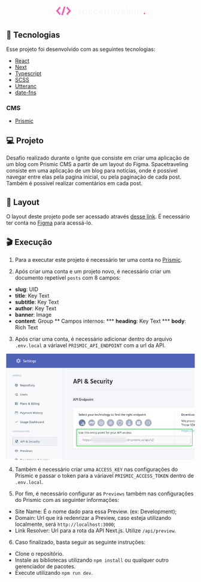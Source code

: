 <h1 align="center">
  <img alt="spacetraveling" title="spacetraveling" src=".github/logo.png" />
</h1>

## :rocket: Tecnologias

Esse projeto foi desenvolvido com as seguintes tecnologias:
- [React](https://reactjs.org/)
- [Next](https://nextjs.org/)
- [Typescript](https://www.typescriptlang.org/)
- [SCSS](https://sass-lang.com/)
- [Utteranc](https://utteranc.es/)
- [date-fns](https://date-fns.org/)

### CMS

- [Prismic](https://prismic.io/)

## :computer: Projeto
Desafio realizado durante o Ignite que consiste em criar uma aplicação de um blog com Prismic CMS a partir de um layout do Figma. Spacetraveling consiste em uma aplicação de um blog para notícias, onde é possivel navegar entre elas pela pagina inicial, ou pela paginação de cada post. Também é possivel realizar comentários em cada post.

## :bookmark: Layout
O layout deste projeto pode ser acessado através [desse link](https://www.figma.com/file/W30Y0wDhaSomTeZLf2LDRI/Desafios-M%C3%B3dulo-3-ReactJS?node-id=0%3A1). É necessário ter conta no [Figma](http://figma.com/) para acessá-lo.

## :clapper: Execução
1. Para a executar este projeto é necessário ter uma conta no [Prismic](https://prismic.io/).

2. Após criar uma conta e um projeto novo, é necessário criar um documento repetível `posts` com 8 campos:

* **slug**: UID
* **title**: Key Text
* **subtitle**: Key Text
* **author**: Key Text
* **banner**: Image
* **content**: Group
** Campos internos:
*** **heading**: Key Text
*** **body**: Rich Text

3. Após criar uma conta, é necessário adicionar dentro do arquivo `.env.local` a váriavel `PRISMIC_API_ENDPOINT` com a url da API.

<p align="center">
    <img alt="Prismic" src=".github/prismic-config.png" width="700">
</p>

4. Também é necessário criar uma `ACCESS_KEY` nas configurações do Prismic e passar o token para a váriavel `PRISMIC_ACCESS_TOKEN` dentro de `.env.local`.

5. Por fim, é necessário configurar as `Previews` também nas configurações do Prismic com as seguinter informações:

- Site Name: É o nome dado para essa Preview. (ex: Development);
- Domain: Url que irá redenrizar a Preview, caso esteja utilizando localmente, será `http://localhost:3000`;
- Link Resolver: Url para a rota da API Next.js. Utilize `/api/preview`.

6. Caso finalizado, basta seguir as seguinte instruções:

- Clone o repositório.
- Instale as bibliotecas utilizando `npm install` ou qualquer outro gerenciador de pacotes.
- Execute utilizando `npm run dev`.
